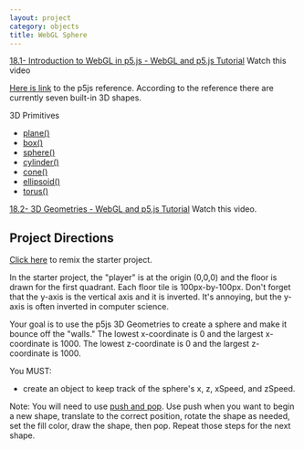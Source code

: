 ```yaml
---
layout: project
category: objects
title: WebGL Sphere
---
```


[18.1- Introduction to WebGL in p5.js - WebGL and p5.js Tutorial](https://drive.google.com/file/d/1WOh8psD1gwwdvk2ezslVElMtPy14pS9Q/view)
Watch this video

[Here is link](https://p5js.org/reference/#group-Shape) to the p5js reference. According to the reference there are currently seven built-in 3D shapes.

3D Primitives
- [plane() ](https://p5js.org/reference/#/p5/plane)
- [box() ](https://p5js.org/reference/#/p5/box)
- [sphere() ](https://p5js.org/reference/#/p5/sphere)
- [cylinder() ](https://p5js.org/reference/#/p5/cylinder)
- [cone() ](https://p5js.org/reference/#/p5/cone)
- [ellipsoid() ](https://p5js.org/reference/#/p5/ellipsoid)
- [torus() ](https://p5js.org/reference/#/p5/torus)


[18.2- 3D Geometries - WebGL and p5.js Tutorial](https://drive.google.com/file/d/1cAs0quH319dZSLfusYtZy3M8CGJvFaMo/view)
Watch this video.



## Project Directions

[Click here](https://glitch.com/edit/#!/remix/gameobject) to remix the starter project.

In the starter project, the "player" is at the origin (0,0,0) and the floor is drawn for the first quadrant. Each floor tile is 100px-by-100px. Don't forget that the y-axis is the vertical axis and it is inverted. It's annoying, but the y-axis is often inverted in computer science.

Your goal is to use the p5js 3D Geometries to create a sphere and make it bounce off the "walls." The lowest x-coordinate is 0 and the largest x-coordinate is 1000. The lowest z-coordinate is 0 and the largest z-coordinate is 1000.

You MUST:
  - create an object to keep track of the sphere's x, z, xSpeed, and zSpeed.

Note: You will need to use [push and pop](https://p5js.org/reference/#/p5/push). Use push when you want to begin a new shape, translate to the correct position, rotate the shape as needed, set the fill color, draw the shape, then pop. Repeat those steps for the next shape.
